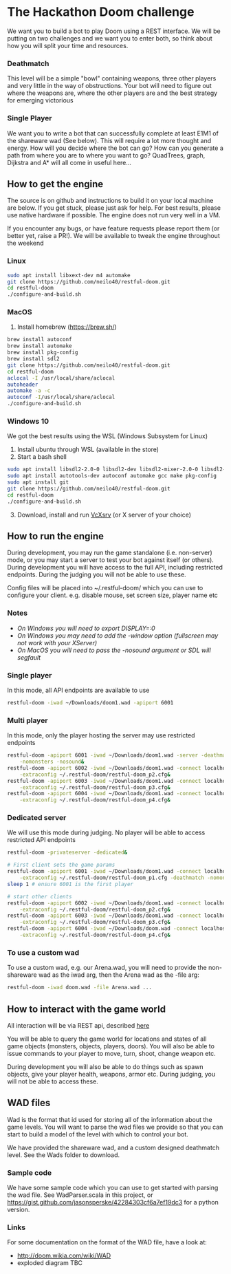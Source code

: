 # The Hackathon Doom challenge

We want you to build a bot to play Doom using a REST interface.  We will be putting on two challenges and we want you to enter both, so think about how you will split your time and resources.

### Deathmatch
This level will be a simple "bowl" containing weapons, three other players and very little in the way of obstructions.  Your bot will need to figure out where the weapons are, where the other players are and the best strategy for emerging victorious

### Single Player
We want you to write a bot that can successfully complete at least E1M1 of the shareware wad (See below).  This will require a lot more thought and energy.  How will you decide where the bot can go?  How can you generate a path from where you are to where you want to go?  QuadTrees, graph, Dijkstra and A* will all come in useful here... 

## How to get the engine
The source is on github and instructions to build it on your local machine are below.  If you get stuck, please just ask for help.  For best results, please use native hardware if possible.  The engine does not run very well in a VM.

If you encounter any bugs, or have feature requests please report them (or better yet, raise a PR!).  We will be available to tweak the engine throughout the weekend

### Linux
```bash
sudo apt install libxext-dev m4 automake
git clone https://github.com/neilo40/restful-doom.git
cd restful-doom
./configure-and-build.sh
```

### MacOS
1. Install homebrew (https://brew.sh/)
```bash
brew install autoconf
brew install automake
brew install pkg-config
brew install sdl2
git clone https://github.com/neilo40/restful-doom.git
cd restful-doom
aclocal -I /usr/local/share/aclocal
autoheader
automake -a -c
autoconf -I/usr/local/share/aclocal
./configure-and-build.sh
```

### Windows 10
We got the best results using the WSL (Windows Subsystem for Linux)
1. Install ubuntu through WSL (available in the store)
2. Start a bash shell
```bash
sudo apt install libsdl2-2.0-0 libsdl2-dev libsdl2-mixer-2.0-0 libsdl2-mixer-dev libsdl2-net-2.0-0 libsdl2-net-dev
sudo apt install autotools-dev autoconf automake gcc make pkg-config
sudo apt install git
git clone https://github.com/neilo40/restful-doom.git
cd restful-doom
./configure-and-build.sh
```
3. Download, install and run [VcXsrv](https://sourceforge.net/projects/vcxsrv/) (or X server of your choice)

## How to run the engine
During development, you may run the game standalone (i.e. non-server) mode, or you may start a server to test your bot against itself (or others).  During development you will have access to the full API, including restricted endpoints.  During the judging you will not be able to use these.

Config files will be placed into ~/.restful-doom/ which you can use to configure your client.  e.g. disable mouse, set screen size, player name etc

### Notes
- *On Windows you will need to export DISPLAY=:0*
- *On Windows you may need to add the -window option (fullscreen may not work with your XServer)*
- *On MacOS you will need to pass the -nosound argument or SDL will segfault*

### Single player
In this mode, all API endpoints are available to use
```bash
restful-doom -iwad ~/Downloads/doom1.wad -apiport 6001
```

### Multi player
In this mode, only the player hosting the server may use restricted endpoints

```bash
restful-doom -apiport 6001 -iwad ~/Downloads/doom1.wad -server -deathmatch -privateserver \
    -nomonsters -nosound&
restful-doom -apiport 6002 -iwad ~/Downloads/doom1.wad -connect localhost \
    -extraconfig ~/.restful-doom/restful-doom_p2.cfg&
restful-doom -apiport 6003 -iwad ~/Downloads/doom1.wad -connect localhost \
    -extraconfig ~/.restful-doom/restful-doom_p3.cfg&
restful-doom -apiport 6004 -iwad ~/Downloads/doom1.wad -connect localhost \
    -extraconfig ~/.restful-doom/restful-doom_p4.cfg&
```

### Dedicated server
We will use this mode during judging.  No player will be able to access restricted API endpoints

```bash
restful-doom -privateserver -dedicated&

# First client sets the game params
restful-doom -apiport 6001 -iwad ~/Downloads/doom1.wad -connect localhost \
    -extraconfig ~/.restful-doom/restful-doom_p1.cfg -deathmatch -nomonsters -noaudio&
sleep 1 # ensure 6001 is the first player

# start other clients
restful-doom -apiport 6002 -iwad ~/Downloads/doom1.wad -connect localhost \
    -extraconfig ~/.restful-doom/restful-doom_p2.cfg&
restful-doom -apiport 6003 -iwad ~/Downloads/doom1.wad -connect localhost \
    -extraconfig ~/.restful-doom/restful-doom_p3.cfg&
restful-doom -apiport 6004 -iwad ~/Downloads/doom.wad -connect localhost \
    -extraconfig ~/.restful-doom/restful-doom_p4.cfg&
```

### To use a custom wad
To use a custom wad, e.g. our Arena.wad, you will need to provide the non-shareware wad as the iwad arg, then the Arena wad as the -file arg:

```bash
restful-doom -iwad doom.wad -file Arena.wad ...
```

## How to interact with the game world
All interaction will be via REST api, described [here](http://htmlpreview.github.io/?https://github.com/neilo40/restful-doom/blob/master/RAML/doom_api.html) 

You will be able to query the game world for locations and states of all game objects (monsters, objects, players, doors).  You will also be able to issue commands to your player to move, turn, shoot, change weapon etc.

During development you will also be able to do things such as spawn objects, give your player health, weapons, armor etc.  During judging, you will not be able to access these.

## WAD files
Wad is the format that id used for storing all of the information about the game levels.  You will want to parse the wad files we provide so that you can start to build a model of the level with which to control your bot.

We have provided the shareware wad, and a custom designed deathmatch level.  See the Wads folder to download.

### Sample code
We have some sample code which you can use to get started with parsing the  wad file.  See WadParser.scala in this project, or https://gist.github.com/jasonsperske/42284303cf6a7ef19dc3 for a python version.

### Links
For some documentation on the format of the WAD file, have a look at:
- http://doom.wikia.com/wiki/WAD
- exploded diagram TBC
